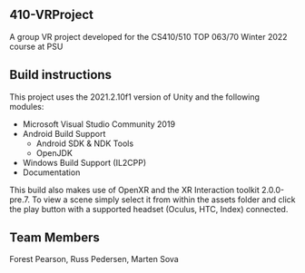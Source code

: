 ## 410-VRProject
 A group VR project developed for the CS410/510 TOP 063/70 Winter 2022 course at PSU

## Build instructions

This project uses the 2021.2.10f1 version of Unity and the following modules:

 * Microsoft Visual Studio Community 2019
 * Android Build Support
 	* Android SDK & NDK Tools
 	* OpenJDK
 * Windows Build Support (IL2CPP)
 * Documentation

This build also makes use of OpenXR and the XR Interaction toolkit 2.0.0-pre.7. To view a scene simply select it from within the assets folder and click the play button with a supported headset (Oculus, HTC, Index) connected.

## Team Members

Forest Pearson, Russ Pedersen, Marten Sova